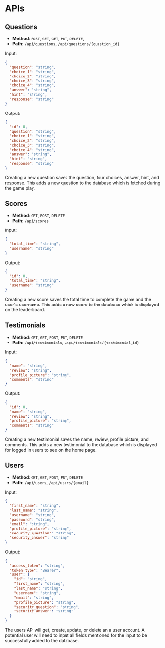 # APIs

## Questions

- **Method**: `POST`, `GET`, `GET`, `PUT`, `DELETE`,
- **Path**: `/api/questions`, `/api/questions/{question_id}`

Input:

```json
{
  "question": "string",
  "choice_1": "string",
  "choice_2": "string",
  "choice_3": "string",
  "choice_4": "string",
  "answer": "string",
  "hint": "string",
  "response": "string"
}
```
Output:

```json
{
  "id": 0,
  "question": "string",
  "choice_1": "string",
  "choice_2": "string",
  "choice_3": "string",
  "choice_4": "string",
  "answer": "string",
  "hint": "string",
  "response": "string"
}
```

Creating a new question saves the question, four choices, answer, hint, and response. This adds a new question to the database which is fetched during the game play.

## Scores

- **Method**: `GET`, `POST`, `DELETE`
- **Path**: `/api/scores`

Input:

```json
{
  "total_time": "string",
  "username": "string"
}
```

Output:

```json
{
  "id": 0,
  "total_time": "string",
  "username": "string"
}
```

Creating a new score saves the total time to complete the game and the user's username. This adds a new score to the database which is displayed on the leaderboard.

## Testimonials

- **Method**:  `GET`, `GET`, `POST`, `PUT`, `DELETE`
- **Path**: `/api/testimonials`, `/api/testimonials/{testimonial_id}`

Input:

```json
{
  "name": "string",
  "review": "string",
  "profile_picture": "string",
  "comments": "string"
}
```

Output:

```json
{
  "id": 0,
  "name": "string",
  "review": "string",
  "profile_picture": "string",
  "comments": "string"
}
```

Creating a new testimonial saves the name, review, profile picture, and comments. This adds a new testimonial to the database which is displayed for logged in users to see on the home page.

## Users

- **Method**:  `GET`, `GET`, `POST`, `PUT`, `DELETE`
- **Path**: `/api/users`, `/api/users/{email}`

Input:

```json
{
  "first_name": "string",
  "last_name": "string",
  "username": "string",
  "password": "string",
  "email": "string",
  "profile_picture": "string",
  "security_question": "string",
  "security_answer": "string"
}
```

Output:

```json
{
  "access_token": "string",
  "token_type": "Bearer",
  "user": {
    "id": "string",
    "first_name": "string",
    "last_name": "string",
    "username": "string",
    "email": "string",
    "profile_picture": "string",
    "security_question": "string",
    "security_answer": "string"
  }
}
```
The users API will get, create, update, or delete an a user account. A potential user will need to input all fields mentioned for the input to be successfully added to the database.
